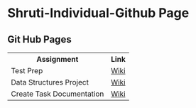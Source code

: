 # Shruti-Individual-Github Page

## Git Hub Pages
<table>
   <tr>
    <th>Assignment</th>
    <th>Link</th>
   </tr>
   <tr>
    <td>Test Prep</td>
    <td> <a href="https://github.com/shrutiapcsp/Shruti-Individual-/wiki/Test-Prep-Study">Wiki</a> </td>
  </tr>
  <tr>
    <td>Data Structures Project </td>
    <td> <a href="https://github.com/shrutiapcsp/Shruti-Individual-/wiki/Data-Structures-Project-Documentation">Wiki</a> </td>
  </tr>
  <tr>
    <td> Create Task Documentation </td>
    <td> <a href="https://github.com/shrutiapcsp/Shruti-Individual-/wiki/Create-Task-Documentation">Wiki</a> </td>
  </tr>
  <tr>
